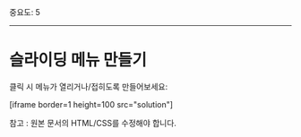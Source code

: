 중요도: 5

---

# 슬라이딩 메뉴 만들기

클릭 시 메뉴가 열리거나/접히도록 만들어보세요:

[iframe border=1 height=100 src="solution"]

참고 : 원본 문서의 HTML/CSS를 수정해야 합니다.
